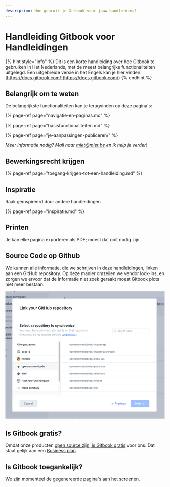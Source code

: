 ```yaml
---
description: Hoe gebruik je Gitbook voor jouw handleiding?
---
```


# Handleiding Gitbook voor Handleidingen

{% hint style="info" %}
Dit is een korte handleiding over hoe Gitbook te gebruiken in Het Nederlands, met de meest belangrijke functionaliteiten uitgelegd. Een uitgebreide versie in het Engels kan je hier vinden: [https://docs.gitbook.com/](https://docs.gitbook.com/)
{% endhint %}

## Belangrijk om te weten​

De belangrijkste functionaliteiten kan je terugvinden op deze pagina's:

{% page-ref page="navigatie-en-paginas.md" %}

{% page-ref page="basisfunctionaliteiten.md" %}

{% page-ref page="je-aanpassingen-publiceren/" %}

_Meer informatie nodig? Mail naar_ [_miet@miet.be_](mailto:miet@miet.be) _en ik help je verder!_

## Bewerkingsrecht krijgen

{% page-ref page="toegang-krijgen-tot-een-handleiding.md" %}

## Inspiratie

Raak geïnspireerd door andere handleidingen

{% page-ref page="inspiratie.md" %}

## Printen

Je kan elke pagina exporteren als PDF; moest dat ooit nodig zijn.

## Source Code op Github

We kunnen alle informatie, die we schrijven in deze handleidingen, linken aan een GitHub repository. Op deze manier omzeilen we vendor lock-ins, en zorgen we ervoor dat de informatie niet zoek geraakt moest Gitbook plots niet meer bestaan.

![](.gitbook/assets/screenshot-2021-03-05-at-15.12.32.png)

## Is Gitbook gratis?

Omdat onze producten [open source zijn, is Gitbook gratis](https://docs.gitbook.com/pricing/plans) voor ons. Dat staat gelijk aan een [Business plan](https://docs.gitbook.com/pricing/plans#business-plan).

## Is Gitbook toegankelijk?

We zijn momenteel de gegenereerde pagina's aan het screenen. 

